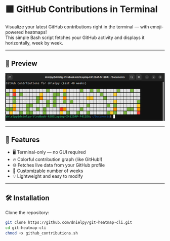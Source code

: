 # 🟩 GitHub Contributions in Terminal

Visualize your latest GitHub contributions right in the terminal — with emoji-powered heatmaps!  
This simple Bash script fetches your GitHub activity and displays it horizontally, week by week.

---

## 📸 Preview

![screenshot](./1.png)  
<!-- Replace with your actual screenshot path -->

---

## 🚀 Features

- 🖥️ Terminal-only — no GUI required
- 🔥 Colorful contribution graph (like GitHub!)
- 🌐 Fetches live data from your GitHub profile
- 📆 Customizable number of weeks
- 💡 Lightweight and easy to modify

---

## 🛠️ Installation

Clone the repository:

```bash
git clone https://github.com/dnielpy/git-heatmap-cli.git
cd git-heatmap-cli
chmod +x github_contributions.sh
